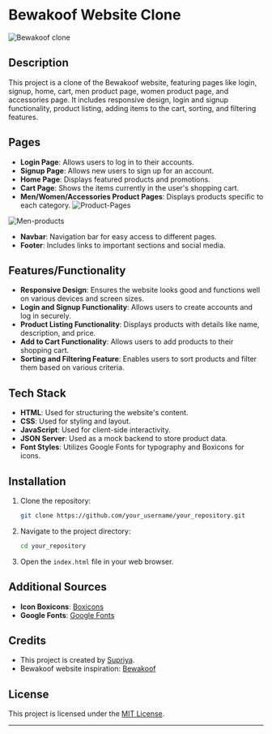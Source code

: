 
# Bewakoof Website Clone

![Bewakoof clone](https://i.postimg.cc/1RH51s9v/Screenshot-580.png)

## Description

This project is a clone of the Bewakoof website, featuring pages like login, signup, home, cart, men product page, women product page, and accessories page. It includes responsive design, login and signup functionality, product listing, adding items to the cart, sorting, and filtering features.

## Pages

- **Login Page**: Allows users to log in to their accounts.
- **Signup Page**: Allows new users to sign up for an account.
- **Home Page**: Displays featured products and promotions.
- **Cart Page**: Shows the items currently in the user's shopping cart.
- **Men/Women/Accessories Product Pages**: Displays products specific to each category.
![Product-Pages](https://i.postimg.cc/j2bHwNC0/Screenshot-581.png)

![Men-products](https://i.postimg.cc/z3MSfQgp/Screenshot-583.png)

- **Navbar**: Navigation bar for easy access to different pages.
- **Footer**: Includes links to important sections and social media.

## Features/Functionality

- **Responsive Design**: Ensures the website looks good and functions well on various devices and screen sizes.
- **Login and Signup Functionality**: Allows users to create accounts and log in securely.
- **Product Listing Functionality**: Displays products with details like name, description, and price.
- **Add to Cart Functionality**: Allows users to add products to their shopping cart.
- **Sorting and Filtering Feature**: Enables users to sort products and filter them based on various criteria.

## Tech Stack

- **HTML**: Used for structuring the website's content.
- **CSS**: Used for styling and layout.
- **JavaScript**: Used for client-side interactivity.
- **JSON Server**: Used as a mock backend to store product data.
- **Font Styles**: Utilizes Google Fonts for typography and Boxicons for icons.

## Installation

1. Clone the repository:

   ```bash
   git clone https://github.com/your_username/your_repository.git
   ```

2. Navigate to the project directory:

   ```bash
   cd your_repository
   ```

3. Open the `index.html` file in your web browser.

## Additional Sources

- **Icon Boxicons**: [Boxicons](https://boxicons.com/)
- **Google Fonts**: [Google Fonts](https://fonts.google.com/)

## Credits

- This project is created by [Supriya](https://github.com/Supriya334/).
- Bewakoof website inspiration: [Bewakoof](https://www.bewakoof.com/)

## License

This project is licensed under the [MIT License](LICENSE).

---

